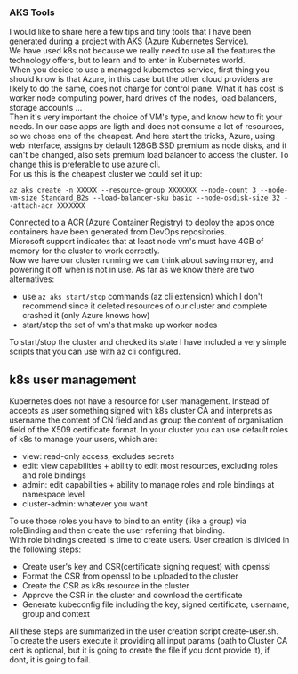 ### AKS Tools
I would like to share here a few tips and tiny tools that I have been generated during a project with AKS (Azure Kubernetes Service).  
We have used k8s not because we really need to use all the features the technology offers, but to learn and to enter in Kubernetes world.  
When you decide to use a managed kubernetes service, first thing you should know is that Azure, in this case but the other cloud providers are likely to do the same,  does not charge for control plane. What it has cost is worker node computing power, hard drives of the nodes, load balancers, storage accounts ...  
Then it's very important the choice of VM's type, and know how to fit your needs. In our case apps are ligth and does not consume a lot of resources, so we chose one of the cheapest. And here start the tricks, Azure, using web interface, assigns by default 128GB SSD premium as node disks, and it can't be changed, also sets premium load balancer to access the cluster. To change this is preferable to use azure cli.  
For us this is the cheapest cluster we could set it up:  

`az aks create -n XXXXX --resource-group XXXXXXX --node-count 3 --node-vm-size Standard_B2s --load-balancer-sku basic --node-osdisk-size 32 --attach-acr XXXXXXX`  

Connected to a ACR (Azure Container Registry) to deploy the apps once containers have been generated from DevOps repositories.  
Microsoft support indicates that at least node vm's must have 4GB of memory for the cluster to work correctly.  
Now we have our cluster running we can think about saving money, and powering it off when is not in use. As far as we know there are two alternatives:

- use `az aks start/stop` commands (az cli extension) which I don't recommend since it deleted resources of our cluster and complete crashed it (only Azure knows how)
- start/stop the set of vm's that make up worker nodes  

To start/stop the cluster and checked its state I have included a very simple scripts that you can use with az cli configured.  

## k8s user management
Kubernetes does not have a resource for user management. Instead of accepts as user something signed with k8s cluster CA and interprets as username the content of CN field and as group the content of organisation field of the X509 certificate format. 
In your cluster you can use default roles of k8s to manage your users, which are:  
- view: read-only access, excludes secrets
- edit: view capabilities + ability to edit most resources, excluding roles and role bindings
- admin: edit capabilities + ability to manage roles and role bindings at namespace level
- cluster-admin: whatever you want

To use those roles you have to bind to an entity (like a group) via roleBinding and then create the user referring that binding.  
With role bindings created is time to create users. User creation is divided in the following steps:  
- Create user's key and CSR(certificate signing request) with openssl
- Format the CSR from openssl to be uploaded to the cluster
- Create the CSR as k8s resource in the cluster
- Approve the CSR in the cluster and download the certificate
- Generate kubeconfig file including the key, signed certificate, username, group and context

All these steps are summarized in the user creation script create-user.sh.  
To create the users execute it providing all input params (path to Cluster CA cert is optional, but it is going to create the file if you dont provide it), if dont, it is going to fail. 

